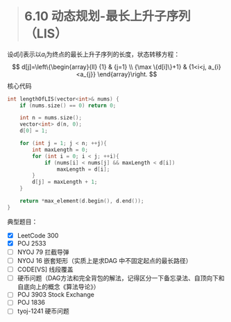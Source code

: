 > # 6.10 动态规划-最长上升子序列（LIS）

设$d[i]$表示以$a_i$为终点的最长上升子序列的长度，状态转移方程：
$$
d[j]=\left\{\begin{array}{ll}
{1} & {j=1} \\
{\max \{d[i]\}+1} & {1<i<j, a_{i}<a_{j}}
\end{array}\right.
$$
核心代码

```c++
int lengthOfLIS(vector<int>& nums) {
    if (nums.size() == 0) return 0;

    int n = nums.size();
    vector<int> d(n, 0);
    d[0] = 1;

    for (int j = 1; j < n; ++j){
        int maxLength = 0;
        for (int i = 0; i < j; ++i){
            if (nums[i] < nums[j] && maxLength < d[i])
                maxLength = d[i];
        }
        d[j] = maxLength + 1;
    }

    return *max_element(d.begin(), d.end());
}
```

典型题目：

- [x] LeetCode 300
- [x] POJ 2533
- [ ] NYOJ 79 拦截导弹
- [ ] NYOJ 16 嵌套矩形（实质上是求DAG 中不固定起点的最长路径）
- [ ] CODE[VS] 线段覆盖
- [ ] 硬币问题（DAG方法和完全背包的解法，记得区分一下备忘录法、自顶向下和自底向上的概念《算法导论》）
- [ ] POJ 3903 Stock Exchange
- [ ] POJ 1836
- [ ] tyoj-1241 硬币问题